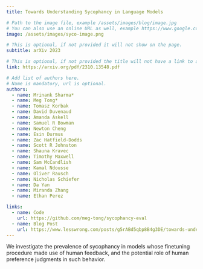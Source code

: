 ```yaml
---
title: Towards Understanding Sycophancy in Language Models

# Path to the image file, example /assets/images/blog/image.jpg
# You can also use an online URL as well, example https://www.google.com/image.jpg
image: /assets/images/syco-image.png

# This is optional, if not provided it will not show on the page.
subtitle: arXiv 2023

# This is optional, if not provided the title will not have a link to anywhere
link: https://arxiv.org/pdf/2310.13548.pdf

# Add list of authors here.
# Name is mandatory, url is optional.
authors:
  - name: Mrinank Sharma*
  - name: Meg Tong*
  - name: Tomasz Korbak
  - name: David Duvenaud
  - name: Amanda Askell
  - name: Samuel R Bowman
  - name: Newton Cheng
  - name: Esin Durmus
  - name: Zac Hatfield-Dodds
  - name: Scott R Johnston
  - name: Shauna Kravec
  - name: Timothy Maxwell
  - name: Sam McCandlish
  - name: Kamal Ndousse
  - name: Oliver Rausch
  - name: Nicholas Schiefer
  - name: Da Yan
  - name: Miranda Zhang
  - name: Ethan Perez

links:
  - name: Code
    url: https://github.com/meg-tong/sycophancy-eval
  - name: Blog Post
    url: https://www.lesswrong.com/posts/g5rABd5qbp8B4g3DE/towards-understanding-sycophancy-in-language-models
---
```


<!--Abstract-->

We investigate the prevalence of sycophancy in models whose finetuning procedure made use of human feedback, and the potential role of human preference judgments in such behavior.
